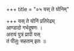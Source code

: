 +++
title = "०५ यस् ते योनिम्"

+++
यस् ते योनिं प्रतिरेढ्य्  
आण्डादो गर्भदूषणः ।  
अरायं पुत्रं प्रापी यस्  
तं पीलुः सहताम् इतः ॥